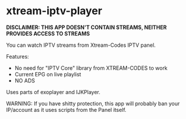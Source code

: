 # xtream-iptv-player

**DISCLAIMER: THIS APP DOESN'T CONTAIN STREAMS, NEITHER PROVIDES ACCESS TO STREAMS**

You can watch IPTV streams from Xtream-Codes IPTV panel.

Features:

- No need for "IPTV Core" library from XTREAM-CODES to work
- Current EPG on live playlist
- NO ADS

Uses parts of exoplayer and IJKPlayer.

WARNING: If you have shitty protection, this app will probably ban your IP/account as it uses scripts from the Panel itself.